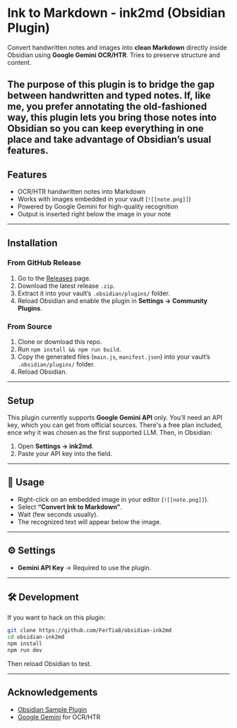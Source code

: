# Ink to Markdown - ink2md (Obsidian Plugin)

Convert handwritten notes and images into **clean Markdown** directly inside Obsidian using **Google Gemini OCR/HTR**. Tries to preserve structure and content.

The purpose of this plugin is to bridge the gap between handwritten and typed notes. If, like me, you prefer annotating the old-fashioned way, this plugin lets you bring those notes into Obsidian so you can keep everything in one place and take advantage of Obsidian’s usual features.
---

## Features

- OCR/HTR handwritten notes into Markdown  
- Works with images embedded in your vault (`![[note.png]]`)  
- Powered by Google Gemini for high-quality recognition  
- Output is inserted right below the image in your note  
---

## Installation

### From GitHub Release
1. Go to the [Releases](https://github.com/FerTia8/obsidian-ink2md/releases) page.
2. Download the latest release `.zip`.
3. Extract it into your vault’s `.obsidian/plugins/` folder.
4. Reload Obsidian and enable the plugin in **Settings → Community Plugins**.

### From Source
1. Clone or download this repo.
2. Run `npm install && npm run build`.
3. Copy the generated files (`main.js`, `manifest.json`) into your vault’s `.obsidian/plugins/` folder.
4. Reload Obsidian.

---

## Setup

This plugin currently supports **Google Gemini API** only. You’ll need an API key, which you can get from official sources. There's a free plan included, ence why it was chosen as the first supported LLM. Then, in Obsidian:

1. Open **Settings → ink2md**.  
2. Paste your API key into the field.  

---

## 🚀 Usage

- Right-click on an embedded image in your editor (`![[note.png]]`).  
- Select **“Convert Ink to Markdown”**.  
- Wait (few seconds usually).
- The recognized text will appear below the image.  

---

## ⚙️ Settings

- **Gemini API Key** → Required to use the plugin.  

---

## 🛠️ Development

If you want to hack on this plugin:

```sh
git clone https://github.com/FerTia8/obsidian-ink2md
cd obsidian-ink2md
npm install
npm run dev
```

Then reload Obsidian to test.  

---


## Acknowledgements

- [Obsidian Sample Plugin](https://github.com/obsidianmd/obsidian-sample-plugin)  
- [Google Gemini](https://ai.google.dev) for OCR/HTR  
